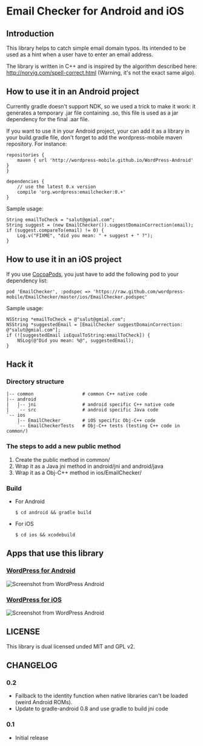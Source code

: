 # Email Checker for Android and iOS

## Introduction

This library helps to catch simple email domain typos. Its intended to
be used as a hint when a user have to enter an email address.

The library is written in C++ and is inspired by the algorithm
described here: http://norvig.com/spell-correct.html (Warning, it's
not the exact same algo).

## How to use it in an Android project

Currently gradle doesn't support NDK, so we used a trick to make it
work: it generates a temporary .jar file containing .so, this file is
used as a jar dependency for the final .aar file.

If you want to use it in your Android project, your can add it as a
library in your build.gradle file, don't forget to add the
wordpress-mobile maven repository. For instance:

    repositories {
        maven { url 'http://wordpress-mobile.github.io/WordPress-Android' }
    }

    dependencies {
        // use the latest 0.x version
        compile 'org.wordpress:emailchecker:0.+'
    }

Sample usage:

    String emailToCheck = "salut@gmial.com";
    String suggest = (new EmailChecker()).suggestDomainCorrection(email);
    if (suggest.compareTo(email) != 0) {
        Log.v("FIXME", "did you mean: " + suggest + " ?");
    }

## How to use it in an iOS project

If you use [CocoaPods][1], you just have to add the following pod to
your dependency list:

    pod 'EmailChecker', :podspec => 'https://raw.github.com/wordpress-mobile/EmailChecker/master/ios/EmailChecker.podspec'

Sample usage:

    NSString *emailToCheck = @"salut@gmial.com";
    NSString *suggestedEmail = [EmailChecker suggestDomainCorrection: @"salut@gmial.com"];
    if (![suggestedEmail isEqualToString:emailToCheck]) {
        NSLog(@"Did you mean: %@", suggestedEmail);
    }

## Hack it

### Directory structure

    |-- common                  # common C++ native code
    |-- android
    |   |-- jni                 # android specific C++ native code
    |   `-- src                 # android specific Java code
    `-- ios
        |-- EmailChecker        # iOS specific Obj-C++ code
        `-- EmailCheckerTests   # Obj-C++ tests (testing C++ code in common/)

### The steps to add a new public method

1. Create the public method in common/
1. Wrap it as a Java jni method in android/jni and android/java
1. Wrap it as a Obj-C++ method in ios/EmailChecker/

### Build

* For Android

    ```
    $ cd android && gradle build
    ```

* For iOS

    ```
    $ cd ios && xcodebuild
    ```

## Apps that use this library

### [WordPress for Android][2]

![Screenshot from WordPress Android](https://i.cloudup.com/rUxkHNsm5c.png)

### [WordPress for iOS][3]

![Screenshot from WordPress Android](https://i.cloudup.com/2Smrv9VYbJ.png)

## LICENSE

This library is dual licensed unded MIT and GPL v2.

[1]: http://cocoapods.org
[2]: https://github.com/wordpress-mobile/WordPress-Android
[3]: https://github.com/wordpress-mobile/WordPress-iOS

## CHANGELOG

### 0.2

* Failback to the identity function when native libraries can't be loaded 
  (weird Android ROMs).
* Update to gradle-android 0.8 and use gradle to build jni code

### 0.1

* Initial release
